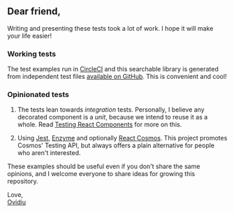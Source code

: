 ## Dear friend,

Writing and presenting these tests took a lot of work. I hope it will make your life easier!

### Working tests

The test examples run in [CircleCI](https://circleci.com/gh/skidding/react-testing-examples) and this searchable library is generated from independent test files [available on GitHub](https://github.com/skidding/react-testing-examples). This is convenient and cool!

### Opinionated tests

1.  The tests lean towards _integration_ tests. Personally, I believe any decorated component is a _unit_, because we intend to reuse it as a whole. Read [Testing React Components](https://medium.com/@skidding/testing-react-components-30516bc6a1b3) for more on this.

2.  Using [Jest](https://github.com/facebook/jest), [Enzyme](https://github.com/airbnb/enzyme/) and optionally [React Cosmos](https://github.com/react-cosmos/react-cosmos). This project promotes Cosmos' Testing API, but always offers a plain alternative for people who aren't interested.

These examples should be useful even if you don't share the same opinions, and I welcome everyone to share ideas for growing this repository.

Love,<br/>
[Ovidiu](https://twitter.com/skidding)

